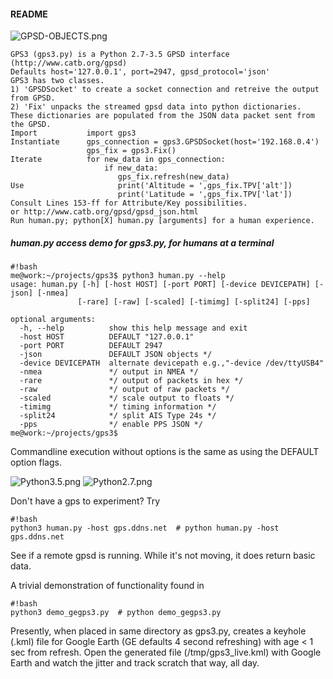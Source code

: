 #### README #####
![GPSD-OBJECTS.png](http://i.imgur.com/jm1rYT8.png)
```
GPS3 (gps3.py) is a Python 2.7-3.5 GPSD interface (http://www.catb.org/gpsd)
Defaults host='127.0.0.1', port=2947, gpsd_protocol='json'
GPS3 has two classes.
1) 'GPSDSocket' to create a socket connection and retreive the output from GPSD.
2) 'Fix' unpacks the streamed gpsd data into python dictionaries.
These dictionaries are populated from the JSON data packet sent from the GPSD.
Import           import gps3
Instantiate      gps_connection = gps3.GPSDSocket(host='192.168.0.4')
                 gps_fix = gps3.Fix()
Iterate          for new_data in gps_connection:
                     if new_data:
                        gps_fix.refresh(new_data)
Use                     print('Altitude = ',gps_fix.TPV['alt'])
                        print('Latitude = ',gps_fix.TPV['lat'])
Consult Lines 153-ff for Attribute/Key possibilities.
or http://www.catb.org/gpsd/gpsd_json.html
Run human.py; python[X] human.py [arguments] for a human experience.

```

##### human.py access demo for gps3.py, for humans at a terminal #####
```
#!bash
me@work:~/projects/gps3$ python3 human.py --help
usage: human.py [-h] [-host HOST] [-port PORT] [-device DEVICEPATH] [-json] [-nmea]
               [-rare] [-raw] [-scaled] [-timimg] [-split24] [-pps]

optional arguments:
  -h, --help          show this help message and exit
  -host HOST          DEFAULT "127.0.0.1"
  -port PORT          DEFAULT 2947
  -json               DEFAULT JSON objects */
  -device DEVICEPATH  alternate devicepath e.g.,"-device /dev/ttyUSB4"
  -nmea               */ output in NMEA */
  -rare               */ output of packets in hex */
  -raw                */ output of raw packets */
  -scaled             */ scale output to floats */
  -timimg             */ timing information */
  -split24            */ split AIS Type 24s */
  -pps                */ enable PPS JSON */
me@work:~/projects/gps3$
```
Commandline execution without options is the same as using the DEFAULT option flags.

![Python3.5.png](http://i.imgur.com/hG1cFq3.png)   ![Python2.7.png](http://i.imgur.com/gUoZfHd.png)  

Don't have a gps to experiment?   Try
```
#!bash
python3 human.py -host gps.ddns.net  # python human.py -host gps.ddns.net
```
See if a remote gpsd is running.  While it's not moving, it does return basic data.

A trivial demonstration of functionality found in
```
#!bash
python3 demo_gegps3.py  # python demo_gegps3.py
```
Presently, when placed in same directory as gps3.py, creates a keyhole (.kml) file for Google Earth (GE defaults 4 second refreshing) with age < 1 sec from refresh.
Open the generated file (/tmp/gps3_live.kml) with Google Earth and watch the jitter and track scratch that way, all day.
